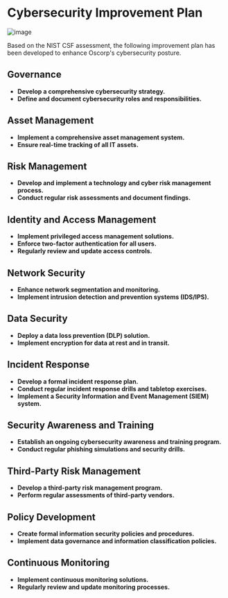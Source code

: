 # Cybersecurity Improvement Plan
![image](https://github.com/Algoroy27/GRC/assets/137920855/a65380a7-2dd8-48ad-9c1b-1b7841799c7b)


Based on the NIST CSF assessment, the following improvement plan has been developed to enhance Oscorp's cybersecurity posture.

## Governance

- **Develop a comprehensive cybersecurity strategy.**
- **Define and document cybersecurity roles and responsibilities.**

## Asset Management

- **Implement a comprehensive asset management system.**
- **Ensure real-time tracking of all IT assets.**

## Risk Management

- **Develop and implement a technology and cyber risk management process.**
- **Conduct regular risk assessments and document findings.**

## Identity and Access Management

- **Implement privileged access management solutions.**
- **Enforce two-factor authentication for all users.**
- **Regularly review and update access controls.**

## Network Security

- **Enhance network segmentation and monitoring.**
- **Implement intrusion detection and prevention systems (IDS/IPS).**

## Data Security

- **Deploy a data loss prevention (DLP) solution.**
- **Implement encryption for data at rest and in transit.**

## Incident Response

- **Develop a formal incident response plan.**
- **Conduct regular incident response drills and tabletop exercises.**
- **Implement a Security Information and Event Management (SIEM) system.**

## Security Awareness and Training

- **Establish an ongoing cybersecurity awareness and training program.**
- **Conduct regular phishing simulations and security drills.**

## Third-Party Risk Management

- **Develop a third-party risk management program.**
- **Perform regular assessments of third-party vendors.**

## Policy Development

- **Create formal information security policies and procedures.**
- **Implement data governance and information classification policies.**

## Continuous Monitoring

- **Implement continuous monitoring solutions.**
- **Regularly review and update monitoring processes.**
